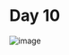 # Day 10

![image](https://github.com/W4W1R3/Advent-Of-Cyber-2023-Walkthroughs/assets/57982315/f4d5cec6-14b2-420e-9428-3d232f71c555)


